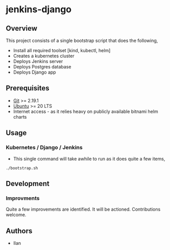 # jenkins-django
## Overview
This project consists of a single bootstrap script that does the following,

* Install all required toolset [kind, kubectl, helm]
* Creates a kubernetes cluster
* Deploys Jenkins server
* Deploys Postgres database
* Deploys Django app

## Prerequisites
* [Git](https://git-scm.com/) >= 2.19.1
* [Ubuntu](https://www.ubuntu.com/) >= 20 LTS
* Internet access - as it relies heavy on publicly available bitnami helm charts

## Usage
### Kubernetes / Django / Jenkins
* This single command will take awhile to run as it does quite a few items,

```
./bootstrap.sh
```

## Development
### Improvments
Quite a few improvements are identified. It will be actioned. Contributions welcome.

## Authors
* Ilan
